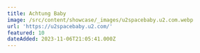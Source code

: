 ```yaml
---
title: Achtung Baby
image: /src/content/showcase/_images/u2spacebaby.u2.com.webp
url: 'https://u2spacebaby.u2.com/'
featured: 10
dateAdded: 2023-11-06T21:05:41.000Z
---
```


